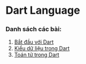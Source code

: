 # Dart Language
### Danh sách các bài:
1. [Bắt đầu với Dart](https://github.com/huyhuynh1905/StudyAndShare/tree/master/DartLanguage/BatDauVoiDart)
2. [Kiểu dữ liệu trong Dart](https://github.com/huyhuynh1905/StudyAndShare/tree/master/DartLanguage/KieuDuLieuTrongDart)
3. [Toán tử trong Dart](https://github.com/huyhuynh1905/StudyAndShare/tree/master/DartLanguage/ToanTuTrongDart)
